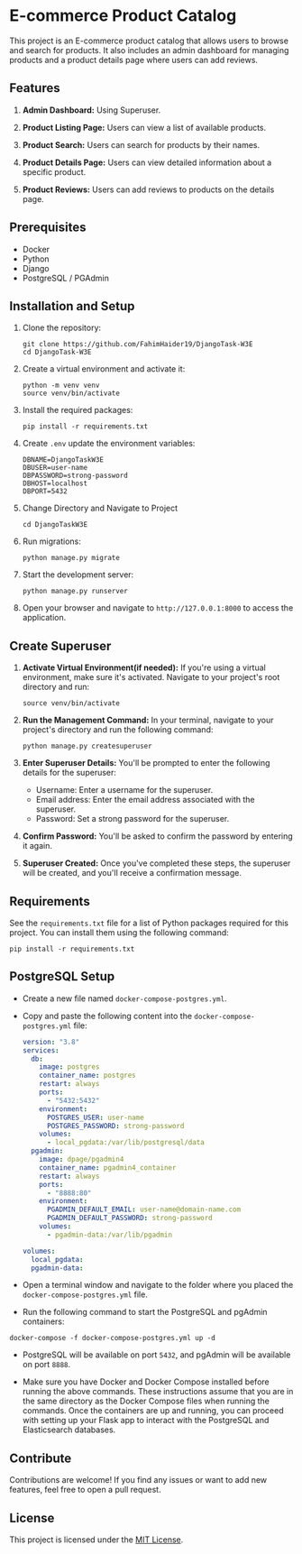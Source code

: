 # E-commerce Product Catalog

This project is an E-commerce product catalog that allows users to browse and search for products. It also includes an admin dashboard for managing products and a product details page where users can add reviews.

## Features

1. **Admin Dashboard:** Using Superuser.

2. **Product Listing Page:** Users can view a list of available products.

3. **Product Search:** Users can search for products by their names.

4. **Product Details Page:** Users can view detailed information about a specific product.

5. **Product Reviews:** Users can add reviews to products on the details page.


## Prerequisites
  - Docker
  - Python
  - Django
  - PostgreSQL / PGAdmin


## Installation and Setup

1. Clone the repository:

   ```
   git clone https://github.com/FahimHaider19/DjangoTask-W3E
   cd DjangoTask-W3E
   ```

2. Create a virtual environment and activate it:

   ```
   python -m venv venv
   source venv/bin/activate
   ```

3. Install the required packages:

   ```
   pip install -r requirements.txt
   ```

4. Create `.env` update the environment variables:

   ```
   DBNAME=DjangoTaskW3E
   DBUSER=user-name
   DBPASSWORD=strong-password
   DBHOST=localhost
   DBPORT=5432
   ```

5. Change Directory and Navigate to Project

   ```
   cd DjangoTaskW3E
   ```

5. Run migrations:

   ```
   python manage.py migrate
   ```

6. Start the development server:

   ```
   python manage.py runserver
   ```

7. Open your browser and navigate to `http://127.0.0.1:8000` to access the application.

## Create Superuser
1. **Activate Virtual Environment(if needed):**
   If you're using a virtual environment, make sure it's activated. Navigate to your project's root directory and run:

   ```
   source venv/bin/activate
   ```

2. **Run the Management Command:**
   In your terminal, navigate to your project's directory and run the following command:

   ```
   python manage.py createsuperuser
   ```

3. **Enter Superuser Details:**
   You'll be prompted to enter the following details for the superuser:

   - Username: Enter a username for the superuser.
   - Email address: Enter the email address associated with the superuser.
   - Password: Set a strong password for the superuser.

4. **Confirm Password:**
   You'll be asked to confirm the password by entering it again.

5. **Superuser Created:**
   Once you've completed these steps, the superuser will be created, and you'll receive a confirmation message.


## Requirements

See the `requirements.txt` file for a list of Python packages required for this project. You can install them using the following command:

```
pip install -r requirements.txt
```



## PostgreSQL Setup

- Create a new file named `docker-compose-postgres.yml`.

- Copy and paste the following content into the `docker-compose-postgres.yml` file:

   ```yaml
   version: "3.8"
   services:
     db:
       image: postgres
       container_name: postgres
       restart: always
       ports:
         - "5432:5432"
       environment:
         POSTGRES_USER: user-name
         POSTGRES_PASSWORD: strong-password
       volumes:
         - local_pgdata:/var/lib/postgresql/data
     pgadmin:
       image: dpage/pgadmin4
       container_name: pgadmin4_container
       restart: always
       ports:
         - "8888:80"
       environment:
         PGADMIN_DEFAULT_EMAIL: user-name@domain-name.com
         PGADMIN_DEFAULT_PASSWORD: strong-password
       volumes:
         - pgadmin-data:/var/lib/pgadmin

   volumes:
     local_pgdata:
     pgadmin-data:
   ```

- Open a terminal window and navigate to the folder where you placed the `docker-compose-postgres.yml` file.

- Run the following command to start the PostgreSQL and pgAdmin containers:
```
docker-compose -f docker-compose-postgres.yml up -d
```
- PostgreSQL will be available on port `5432`, and pgAdmin will be available on port `8888`.


- Make sure you have Docker and Docker Compose installed before running the above commands. These instructions assume that you are in the same directory as the Docker Compose files when running the commands. Once the containers are up and running, you can proceed with setting up your Flask app to interact with the PostgreSQL and Elasticsearch databases.


## Contribute

Contributions are welcome! If you find any issues or want to add new features, feel free to open a pull request.

## License

This project is licensed under the [MIT License](LICENSE).
